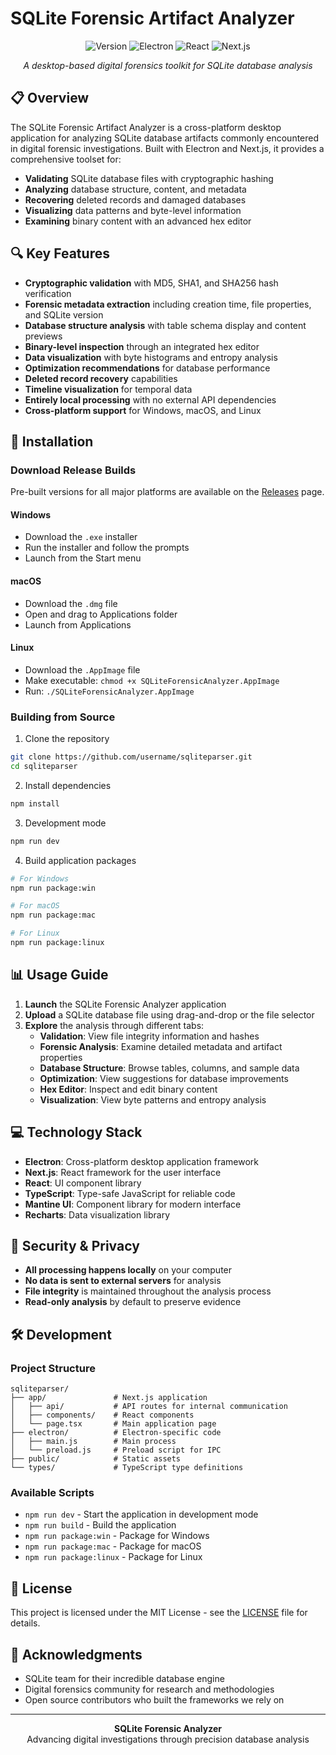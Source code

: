 # SQLite Forensic Artifact Analyzer

<div align="center">
  
![Version](https://img.shields.io/badge/version-1.0.0-blue.svg)
![Electron](https://img.shields.io/badge/electron-36.0.0-teal.svg)
![React](https://img.shields.io/badge/react-19.0.0-blue.svg)
![Next.js](https://img.shields.io/badge/next.js-15.3.0-black.svg)

</div>

<div align="center">
  <i>A desktop-based digital forensics toolkit for SQLite database analysis</i>
</div>

## 📋 Overview

The SQLite Forensic Artifact Analyzer is a cross-platform desktop application for analyzing SQLite database artifacts commonly encountered in digital forensic investigations. Built with Electron and Next.js, it provides a comprehensive toolset for:

- **Validating** SQLite database files with cryptographic hashing
- **Analyzing** database structure, content, and metadata
- **Recovering** deleted records and damaged databases
- **Visualizing** data patterns and byte-level information
- **Examining** binary content with an advanced hex editor

## 🔍 Key Features

- **Cryptographic validation** with MD5, SHA1, and SHA256 hash verification
- **Forensic metadata extraction** including creation time, file properties, and SQLite version
- **Database structure analysis** with table schema display and content previews
- **Binary-level inspection** through an integrated hex editor
- **Data visualization** with byte histograms and entropy analysis
- **Optimization recommendations** for database performance
- **Deleted record recovery** capabilities
- **Timeline visualization** for temporal data
- **Entirely local processing** with no external API dependencies
- **Cross-platform support** for Windows, macOS, and Linux

## 🔧 Installation

### Download Release Builds

Pre-built versions for all major platforms are available on the [Releases](https://github.com/username/sqliteparser/releases) page.

#### Windows
- Download the `.exe` installer
- Run the installer and follow the prompts
- Launch from the Start menu

#### macOS
- Download the `.dmg` file
- Open and drag to Applications folder
- Launch from Applications

#### Linux
- Download the `.AppImage` file
- Make executable: `chmod +x SQLiteForensicAnalyzer.AppImage`
- Run: `./SQLiteForensicAnalyzer.AppImage`

### Building from Source

1. Clone the repository
```bash
git clone https://github.com/username/sqliteparser.git
cd sqliteparser
```

2. Install dependencies
```bash
npm install
```

3. Development mode
```bash
npm run dev
```

4. Build application packages
```bash
# For Windows
npm run package:win

# For macOS
npm run package:mac

# For Linux
npm run package:linux
```

## 📊 Usage Guide

1. **Launch** the SQLite Forensic Analyzer application
2. **Upload** a SQLite database file using drag-and-drop or the file selector
3. **Explore** the analysis through different tabs:
   - **Validation**: View file integrity information and hashes
   - **Forensic Analysis**: Examine detailed metadata and artifact properties
   - **Database Structure**: Browse tables, columns, and sample data
   - **Optimization**: View suggestions for database improvements
   - **Hex Editor**: Inspect and edit binary content
   - **Visualization**: View byte patterns and entropy analysis

## 💻 Technology Stack

- **Electron**: Cross-platform desktop application framework
- **Next.js**: React framework for the user interface
- **React**: UI component library
- **TypeScript**: Type-safe JavaScript for reliable code
- **Mantine UI**: Component library for modern interface
- **Recharts**: Data visualization library

## 🔐 Security & Privacy

- **All processing happens locally** on your computer
- **No data is sent to external servers** for analysis
- **File integrity** is maintained throughout the analysis process
- **Read-only analysis** by default to preserve evidence

## 🛠️ Development

### Project Structure

```
sqliteparser/
├── app/               # Next.js application
│   ├── api/           # API routes for internal communication
│   ├── components/    # React components 
│   └── page.tsx       # Main application page
├── electron/          # Electron-specific code
│   ├── main.js        # Main process
│   └── preload.js     # Preload script for IPC
├── public/            # Static assets
└── types/             # TypeScript type definitions
```

### Available Scripts

- `npm run dev` - Start the application in development mode
- `npm run build` - Build the application
- `npm run package:win` - Package for Windows
- `npm run package:mac` - Package for macOS
- `npm run package:linux` - Package for Linux

## 📜 License

This project is licensed under the MIT License - see the [LICENSE](LICENSE) file for details.

## 🙏 Acknowledgments

- SQLite team for their incredible database engine
- Digital forensics community for research and methodologies
- Open source contributors who built the frameworks we rely on

---

<div align="center">
  <p><strong>SQLite Forensic Analyzer</strong><br>Advancing digital investigations through precision database analysis</p>
</div>
